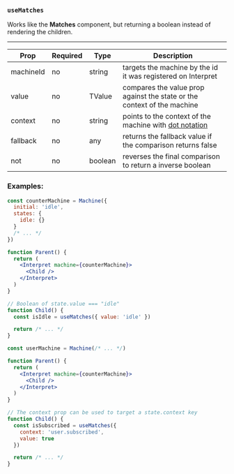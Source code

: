### `useMatches`

Works like the **Matches** component, but returning a boolean instead of rendering the children.

---

| Prop      | Required | Type    | Description                                                                                   |
| --------- | -------- | ------- | --------------------------------------------------------------------------------------------- |
| machineId | no       | string  | targets the machine by the id it was registered on Interpret                                  |
| value     | no       | TValue  | compares the value prop against the state or the context of the machine                       |
| context   | no       | string  | points to the context of the machine with [dot notation](https://lodash.com/docs/4.17.15#get) |
| fallback  | no       | any     | returns the fallback value if the comparison returns false                                    |
| not       | no       | boolean | reverses the final comparison to return a inverse boolean                                     |

### Examples:

```jsx
const counterMachine = Machine({
  initial: 'idle',
  states: {
    idle: {}
  }
  /* ... */
})

function Parent() {
  return (
    <Interpret machine={counterMachine}>
      <Child />
    </Interpret>
  )
}

// Boolean of state.value === "idle"
function Child() {
  const isIdle = useMatches({ value: 'idle' })

  return /* ... */
}
```

```jsx
const userMachine = Machine(/* ... */)

function Parent() {
  return (
    <Interpret machine={counterMachine}>
      <Child />
    </Interpret>
  )
}

// The context prop can be used to target a state.context key
function Child() {
  const isSubscribed = useMatches({
    context: 'user.subscribed',
    value: true
  })

  return /* ... */
}
```
